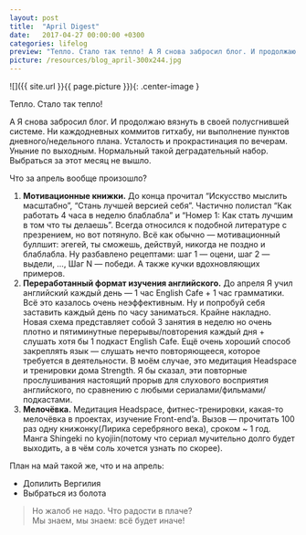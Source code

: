 ```yaml
---
layout: post
title:  "April Digest"
date:   2017-04-27 00:00:00 +0300
categories: lifelog
preview: "Тепло. Стало так тепло! А Я снова забросил блог. И продолжаю вязнуть в своей полусгнившей системе. Ни каждодневных коммитов гитхабу, ни выполнение пунктов дневного/недельного плана. Усталость и прокрастинация по вечерам. Уныние по выходным. Нормальный такой деградательный набор. Выбраться за этот месяц не вышло."
picture: /resources/blog_april-300x244.jpg
---
```

![]({{ site.url }}{{ page.picture }}){: .center-image }

Тепло. Стало так тепло!

А Я снова забросил блог. И продолжаю вязнуть в своей полусгнившей системе. Ни каждодневных коммитов гитхабу, ни выполнение пунктов дневного/недельного плана. Усталость и прокрастинация по вечерам. Уныние по выходным. Нормальный такой деградательный набор. Выбраться за этот месяц не вышло.

Что за апрель вообще произошло?

1. **Мотивационные книжки.** До конца прочитал “Искусство мыслить масштабно”, “Стань лучшей версией себя”. Частично полистал “Как работать 4 часа в неделю блаблабла” и “Номер 1: Как стать лучшим в том что ты делаешь”. Всегда относился к подобной литературе с презрением, но вот потянуло. Всё как обычно — мотивационный буллшит: эгегей, ты сможешь, действуй, никогда не поздно и блаблабла. Ну разбавлено рецептами: шаг 1 — оцени, шаг 2 — выдели, …, Шаг N — победи. А также кучки вдохновляющих примеров.
2. **Переработанный формат изучения английского.** До апреля Я учил английский каждый день — 1 час English Cafe + 1 час грамматики. Всё это казалось очень неэффективным. Ну и попробуй себя заставить каждый день по часу заниматься. Крайне накладно. Новая схема представляет собой 3 занятия в неделю но очень плотно и пятиминутные перерывы/повторения каждый дня +  слушать хотя бы 1 подкаст English Cafe. Ещё очень хороший способ закреплять язык — слушать нечто повторяющееся, которое требуется в деятельности. В моём случае, это медитация Headspace и тренировки дома Strength. Я бы сказал, эти повторные прослушивания настоящий прорыв для слухового восприятия английского, по сравнению с любыми сериалами/фильмами/подкастами.
3. **Мелочёвка.** Медитация Headspace, фитнес-тренировки, какая-то мелочёвка в проектах, изучение Front-end’a. Вызов — прочитать 100 раз одну книжонку(Лирика серебряного века), сроком ~ 1 год. Манга Shingeki no kyojiin(потому что сериал мучительно долго будет выходить, а в чём соль хочется узнать по скорее).


План на май такой же, что и на апрель:

* Допилить Вергилия
* Выбраться из болота


>Но жалоб не надо. Что радости в плаче?  
Мы знаем, мы знаем: всё будет иначе!